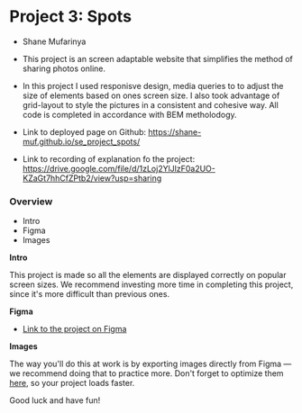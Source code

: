 # Project 3: Spots

- Shane Mufarinya

- This project is an screen adaptable website that simplifies the method of sharing photos online.

- In this project I used responisve design, media queries to to adjust the size of elements based on ones screen size. I also took advantage of grid-layout to style the pictures in a consistent and cohesive way. All code is completed in accordance with BEM metholodogy.

- Link to deployed page on Github: https://shane-muf.github.io/se_project_spots/
- Link to recording of explanation fo the project: https://drive.google.com/file/d/1zLoj2YlJlzF0a2UO-KZaGt7hhCfZPtb2/view?usp=sharing

### Overview  

* Intro  
* Figma  
* Images  
  
**Intro**
  
This project is made so all the elements are displayed correctly on popular screen sizes. We recommend investing more time in completing this project, since it's more difficult than previous ones.  
  
**Figma**  
  
* [Link to the project on Figma](https://www.figma.com/file/BBNm2bC3lj8QQMHlnqRsga/Sprint-3-Project-%E2%80%94-Spots?type=design&node-id=2%3A60&mode=design&t=afgNFybdorZO6cQo-1)
  
**Images**  
  
The way you'll do this at work is by exporting images directly from Figma — we recommend doing that to practice more. Don't forget to optimize them [here](https://tinypng.com/), so your project loads faster. 
  
Good luck and have fun!


